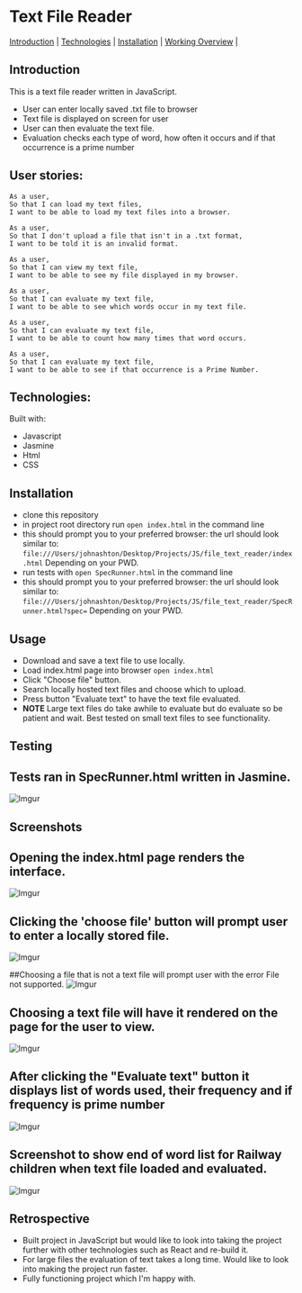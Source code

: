 # Text File Reader
[Introduction](#introduction) | [Technologies](#technologies) | [Installation](#installation) | [Working Overview](#screenshots) |

## Introduction
This is a text file reader written in JavaScript.
- User can enter locally saved .txt file to browser
- Text file is displayed on screen for user
- User can then evaluate the text file.
- Evaluation checks each type of word, how often it occurs and if that occurrence is a prime number

## User stories:

```
As a user,
So that I can load my text files,
I want to be able to load my text files into a browser.

As a user,
So that I don't upload a file that isn't in a .txt format,
I want to be told it is an invalid format.

As a user,
So that I can view my text file,
I want to be able to see my file displayed in my browser.

As a user,
So that I can evaluate my text file,
I want to be able to see which words occur in my text file.

As a user,
So that I can evaluate my text file,
I want to be able to count how many times that word occurs.

As a user,
So that I can evaluate my text file,
I want to be able to see if that occurrence is a Prime Number.

```

## Technologies:

Built with:
- Javascript
- Jasmine
- Html
- CSS

## Installation

- clone this repository
- in project root directory run  ```open index.html``` in the command line
- this should prompt you to your preferred browser: the url should look similar to: ```file:///Users/johnashton/Desktop/Projects/JS/file_text_reader/index.html```  Depending on your PWD.
- run tests with ```open SpecRunner.html``` in the command line
- this should prompt you to your preferred browser: the url should look similar to: ```file:///Users/johnashton/Desktop/Projects/JS/file_text_reader/SpecRunner.html?spec=```  Depending on your PWD.

## Usage

- Download and save a text file to use locally.
- Load index.html page into browser ```open index.html ```
- Click "Choose file" button.
- Search locally hosted text files and choose which to upload.
- Press button "Evaluate text" to have the text file evaluated.
- **NOTE** Large text files do take awhile to evaluate but do evaluate so be patient and wait. Best tested on small text files to see functionality.

## Testing
## Tests ran in SpecRunner.html written in Jasmine.
![Imgur](https://imgur.com/EMbmmoo.png)

## Screenshots
## Opening the index.html page renders the interface.

![Imgur](https://imgur.com/OdJb3Mz.png)

## Clicking the 'choose file' button will prompt user to enter a locally stored file.
![Imgur](https://imgur.com/ejvdb1N.png)

##Choosing a file that is not a text file will prompt user with the error File not supported.
![Imgur](https://imgur.com/YmtlNTj.png)

## Choosing a text file will have it rendered on the page for the user to view.
![Imgur](https://imgur.com/t5IiRAs.png)

## After clicking the "Evaluate text" button it displays list of words used, their frequency and if frequency is prime number

![Imgur](https://imgur.com/EOJhT8e.png)

## Screenshot to show end of word list for Railway children when text file loaded and evaluated.

![Imgur](https://imgur.com/wdgts25.png)

## Retrospective

- Built project in JavaScript but would like to look into taking the project further with other technologies such as React and re-build it.
- For large files the evaluation of text takes a long time.  Would like to look into making the project run faster.
- Fully functioning project which I'm happy with.
